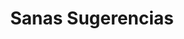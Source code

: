---
title: "Sanas Sugerencias"
url: /ciudad-autonoma-de-buenos-aires/sanas-sugerencias/
shop: alimentación sana
---